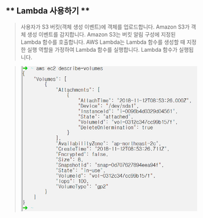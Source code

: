 ** Lambda 사용하기 ** 
-----


> 사용자가 S3 버킷(객체 생성 이벤트)에 객체를 업로드합니다.
> Amazon S3가 객체 생성 이벤트를 감지합니다.
> Amazon S3는 버킷 알림 구성에 지정된 Lambda 함수를 호출합니다.
> AWS Lambda는 Lambda 함수를 생성할 때 지정한 실행 역할을 가정하여 Lambda 함수를 실행합니다.
> Lambda 함수가 실행됩니다.





> ![메뉴](https://github.com/dockerdongjin/aws-network-examples/blob/master/case12/images/img00.png)
